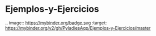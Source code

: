 # Ejemplos-y-Ejercicios
.. image:: https://mybinder.org/badge.svg :target: https://mybinder.org/v2/gh/PyladiesAqp/Ejemplos-y-Ejercicios/master
